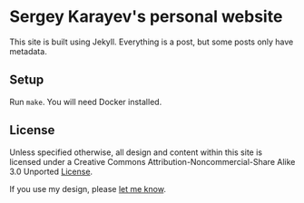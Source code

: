 # Sergey Karayev's personal website

This site is built using Jekyll.
Everything is a post, but some posts only have metadata.

## Setup

Run `make`.
You will need Docker installed.

## License

Unless specified otherwise, all design and content within this site is licensed under a Creative Commons Attribution-Noncommercial-Share Alike 3.0 Unported [License](https://creativecommons.org/licenses/by-sa/3.0/).

If you use my design, please [let me know](mailto:sergeykarayev@gmail.com).
